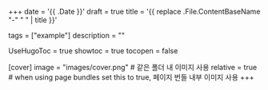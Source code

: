 +++
date = '{{ .Date }}'
draft = true
title = '{{ replace .File.ContentBaseName "-" " " | title }}'

tags = ["example"]
description = ""

UseHugoToc = true
showtoc = true
tocopen = false

[cover]
image = "images/cover.png"  # 같은 폴더 내 이미지 사용
relative = true  # when using page bundles set this to true, 페이지 번들 내부 이미지 사용
+++